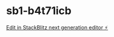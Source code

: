 # sb1-b4t71icb

[Edit in StackBlitz next generation editor ⚡️](https://stackblitz.com/~/github.com/josejmizrahi/sb1-b4t71icb)
